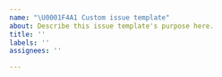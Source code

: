 ```yaml
---
name: "\U0001F4A1 Custom issue template"
about: Describe this issue template's purpose here.
title: ''
labels: ''
assignees: ''

---
```



